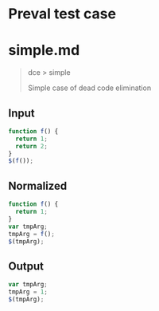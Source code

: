 # Preval test case

# simple.md

> dce > simple
>
> Simple case of dead code elimination

## Input

`````js filename=intro
function f() {
  return 1;
  return 2;
}
$(f());
`````

## Normalized

`````js filename=intro
function f() {
  return 1;
}
var tmpArg;
tmpArg = f();
$(tmpArg);
`````

## Output

`````js filename=intro
var tmpArg;
tmpArg = 1;
$(tmpArg);
`````
